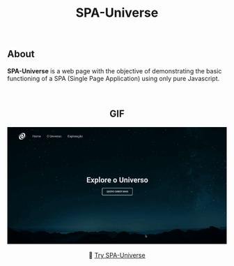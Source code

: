<div align="center">
  <h1>SPA-Universe</h1>
</div>

<br>

## About

<p>
  <strong>SPA-Universe</strong> is a web page with the objective of demonstrating the basic functioning of a SPA (Single Page Application) using only pure Javascript.
</p> 

<br>

<div align="center">
  <h2>GIF</h2>
  <img src="src/assets/spa-universe.gif" alt="gif do projeto git favorites" />
  
  :link: [Try SPA-Universe]()
</div>

